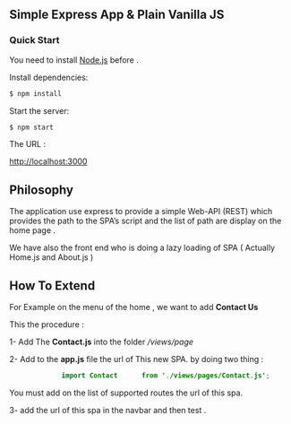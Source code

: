 <h2>Simple Express App & Plain Vanilla JS</h2>



### Quick Start

You need to install <a href="<https://nodejs.org/en/download/>">Node.js</a>  before .

 Install dependencies:

```bash
$ npm install
```

Start the server:

```bash
$ npm start
```

The URL :

<a href="http://localhost:3000">http://localhost:3000</a>

## Philosophy

The application use express to provide a simple Web-API (REST) which provides the path to the SPA’s script and the list of path are display on the home page .

We have also the front end who is doing a lazy loading of SPA ( Actually Home.js and About.js  )



<h2>How To Extend</h2>

For Example on the menu of the home , we want to add <b>Contact Us</b>



This the procedure :



1- Add The <b>Contact.js</b> into the folder  <i>/views/page</i>

2- Add to the <b>app.js</b> file the url of This new SPA. by doing two thing :

```java
			 import Contact      from './views/pages/Contact.js';
```
 You must add on the list of supported routes the url of this spa.

3- add the url of this spa in the navbar and then test .


